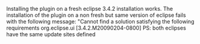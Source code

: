 Installing the plugin on a fresh eclipse 3.4.2 installation works.
The installation of the plugin on a non fresh but same version of eclipse fails with the following message:
"Cannot find a solution satisfying the following requirements org.eclipse.ui [3.4.2.M20090204-0800]
PS: both eclipses have the same update sites defined

